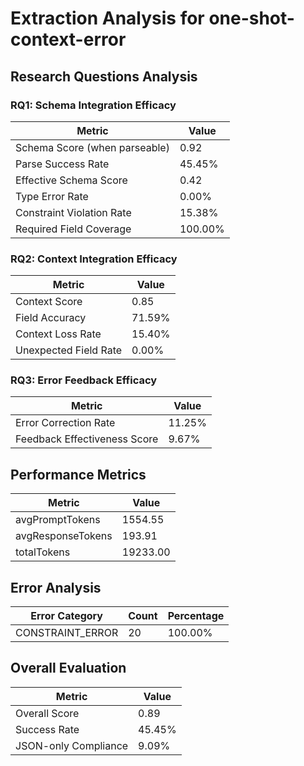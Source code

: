 # Extraction Analysis for one-shot-context-error

## Research Questions Analysis

### RQ1: Schema Integration Efficacy

| Metric | Value |
|--------|-------|
| Schema Score (when parseable) | 0.92 |
| Parse Success Rate | 45.45% |
| Effective Schema Score | 0.42 |
| Type Error Rate | 0.00% |
| Constraint Violation Rate | 15.38% |
| Required Field Coverage | 100.00% |

### RQ2: Context Integration Efficacy

| Metric | Value |
|--------|-------|
| Context Score | 0.85 |
| Field Accuracy | 71.59% |
| Context Loss Rate | 15.40% |
| Unexpected Field Rate | 0.00% |

### RQ3: Error Feedback Efficacy

| Metric | Value |
|--------|-------|
| Error Correction Rate | 11.25% |
| Feedback Effectiveness Score | 9.67% |

## Performance Metrics

| Metric | Value |
|--------|-------|
| avgPromptTokens | 1554.55 |
| avgResponseTokens | 193.91 |
| totalTokens | 19233.00 |

## Error Analysis

| Error Category | Count | Percentage |
|---------------|-------|------------|
| CONSTRAINT_ERROR | 20 | 100.00% |

## Overall Evaluation

| Metric | Value |
|--------|-------|
| Overall Score | 0.89 |
| Success Rate | 45.45% |
| JSON-only Compliance | 9.09% |

